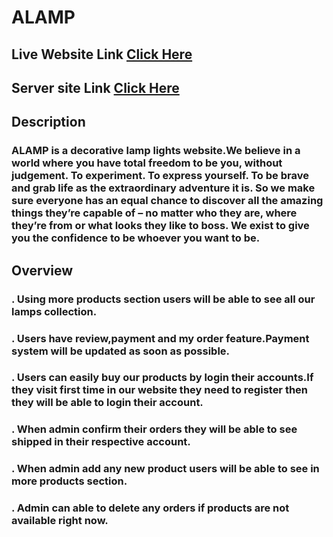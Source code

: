 # ALAMP

## Live Website Link [Click Here]()

## Server site Link [Click Here]()

## Description

### ALAMP is a decorative lamp lights website.We believe in a world where you have total freedom to be you, without judgement. To experiment. To express yourself. To be brave and grab life as the extraordinary adventure it is. So we make sure everyone has an equal chance to discover all the amazing things they’re capable of – no matter who they are, where they’re from or what looks they like to boss. We exist to give you the confidence to be whoever you want to be.

## Overview

### . Using more products section users will be able to see all our lamps collection.

### . Users have review,payment and my order feature.Payment system will be updated as soon as possible.

### . Users can easily buy our products by login their accounts.If they visit first time in our website they need to register then they will be able to login their account.

### . When admin confirm their orders they will be able to see shipped in their respective account.

### . When admin add any new product users will be able to see in more products section.

### . Admin can able to delete any orders if products are not available right now.
